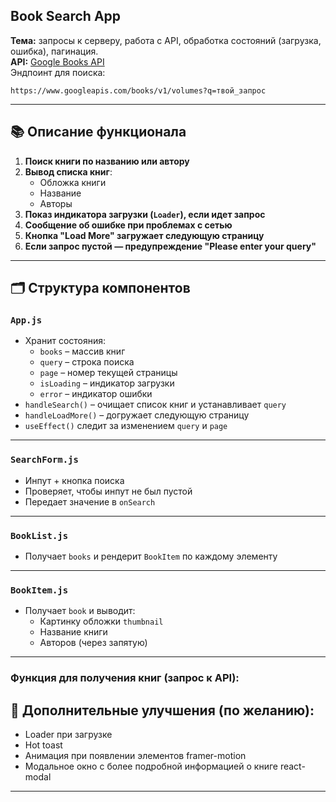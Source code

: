 ## **Book Search App**

**Тема:** запросы к серверу, работа с API, обработка состояний (загрузка, ошибка), пагинация.  
**API:** [Google Books API](https://developers.google.com/books/docs/v1/using)  
Эндпоинт для поиска:

```
https://www.googleapis.com/books/v1/volumes?q=твой_запрос
```

---

## 📚 **Описание функционала**

1. **Поиск книги по названию или автору**
2. **Вывод списка книг**:
   - Обложка книги
   - Название
   - Авторы
3. **Показ индикатора загрузки (`Loader`), если идет запрос**
4. **Сообщение об ошибке при проблемах с сетью**
5. **Кнопка "Load More" загружает следующую страницу**
6. **Если запрос пустой — предупреждение "Please enter your query"**

---

## 🗂️ **Структура компонентов**

### `App.js`

- Хранит состояния:
  - `books` – массив книг
  - `query` – строка поиска
  - `page` – номер текущей страницы
  - `isLoading` – индикатор загрузки
  - `error` – индикатор ошибки
- `handleSearch()` – очищает список книг и устанавливает `query`
- `handleLoadMore()` – догружает следующую страницу
- `useEffect()` следит за изменением `query` и `page`

---

### `SearchForm.js`

- Инпут + кнопка поиска
- Проверяет, чтобы инпут не был пустой
- Передает значение в `onSearch`

---

### `BookList.js`

- Получает `books` и рендерит `BookItem` по каждому элементу

---

### `BookItem.js`

- Получает `book` и выводит:
  - Картинку обложки `thumbnail`
  - Название книги
  - Авторов (через запятую)

---

### Функция для получения книг (запрос к API):

## 🎯 Дополнительные улучшения (по желанию):

- Loader при загрузке
- Hot toast
- Анимация при появлении элементов framer-motion
- Модальное окно с более подробной информацией о книге react-modal

---
